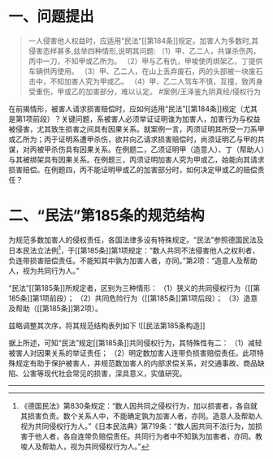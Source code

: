 # 一、问题提出
>一人侵害他人权益时，应适用“民法”[[第184条]]规定。加害人为多数时,其侵害态样甚多,兹举四种情形,说明其问题:
（1）甲、乙二人，共谋杀伤丙，丙中一刀，不知甲或乙所为。
（2）甲与乙有仇，甲唆使丙绑架乙，丁提供车辆供丙使用。
（3）甲、乙二人，在山上丢弃废石，丙的头部被一块废石击中，不知加害人究为甲或乙。
（4）甲、乙二人驾车不慎，互撞，致丙身受重伤，甲或乙的加害部分，难以认定。 #案例/王泽鉴九阴真经/侵权行为

在前揭情形，被害人请求损害赔偿时，应如何适用“民法”[[第184条]]规定（尤其是第1项前段）？关键问题，系被害人必须举证证明谁为加害人，加害行为与权益被侵害，尤其致生损害之间具有因果关系。就案例一言，丙须证明其所受一刀系甲或乙所为；丙于证明系遭甲杀伤，欲并向乙请求损害赔偿时，尚须证明乙与甲的共谋，对丙被甲杀伤具有因果关系。在例题二，乙须证明甲（造意人）、丁（帮助人）与其被绑架具有因果关系。在例题三，丙须证明加害人究为甲或乙，始能向其请求损害赔偿。在例题四，丙不能证明甲或乙的加害部分时，如何决定甲或乙的赔偿责任？
# 二、“民法”第185条的规范结构
为规范多数加害人的侵权责任，各国法律多设有特殊规定。“民法”参照德国民法及日本民法立法例[^1]，于[[第185条]]第1项规定：“数人共同不法侵害他人之权利者，负连带损害赔偿责任。不能知其中孰为加害人者，亦同。”第2项：“造意人及帮助人，视为共同行为人。”

“民法”[[第185条]]所规定者，区别为三种情形：
（1）狭义的共同侵权行为（[[第185条]]第1项前段）；
（2）共同危险行为（[[第185条]]第1项后段）；
（3）造意及帮助（[[第185条]]第2项）。

兹略调整其次序，将其规范结构表列如下
![[民法第185条构造]]

[^1]:《德国民法》第830条规定：“数人因共同之侵权行为，加以损害者，各自就其损害负责。数个关系人中，不能确定孰为加害人者，亦同。造意人及帮助人视为共同侵权行为人。”《日本民法典》第719条：“数人因共同不法行为，加损害于他人者，各自连带负赔偿责任。共同行为者中不知孰为加害者，亦同。教唆人及帮助人，视为共同侵权行为人。”

据上所述，可知“民法”规定[[第185条]]共同侵权行为，其特殊性有二：
（1）减轻被害人对因果关系的举证责任；
（2）明定数加害人连带负损害赔偿责任。此项特殊规定有助于保护被害人，并规范数加害人的内部求偿关系，对交通事故、商品缺陷、公害等现代社会常见的损害，深具意义，实值研究。
___